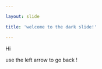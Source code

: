 ```yaml
--- 

layout: slide

title: 'welcome to the dark slide!'

---
```


Hi

use the left arrow to go back ! 
